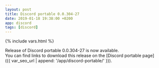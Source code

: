 ```yaml
---
layout: post
title: Discord portable 0.0.304-27
date: 2019-01-18 19:38:00 +0200
app: discord
tags: [discord]
---
```

{% include vars.html %}

Release of Discord portable 0.0.304-27 is now available.<br />
You can find links to download this release on the [Discord portable page]({{ var_seo_url | append: '/app/discord-portable/' }}).